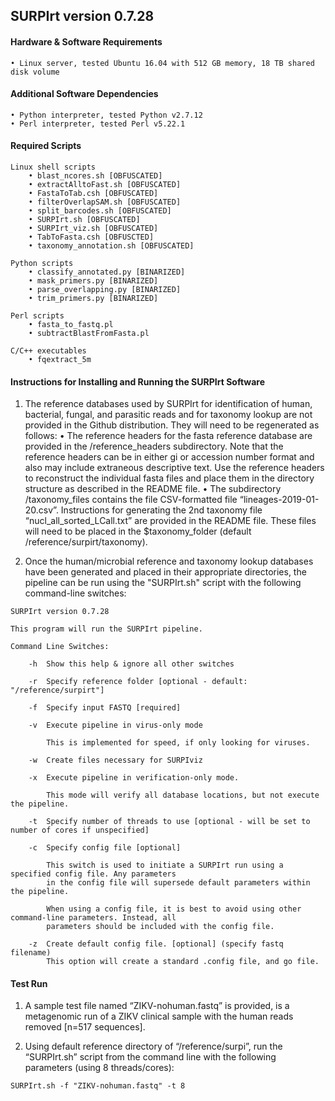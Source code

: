 ## SURPIrt version 0.7.28

#### Hardware & Software Requirements

	• Linux server, tested Ubuntu 16.04 with 512 GB memory, 18 TB shared disk volume

#### Additional Software Dependencies
	• Python interpreter, tested Python v2.7.12
	• Perl interpreter, tested Perl v5.22.1


#### Required Scripts
	Linux shell scripts
		• blast_ncores.sh [OBFUSCATED]
		• extractAlltoFast.sh [OBFUSCATED]
		• FastaToTab.csh [OBFUSCATED]
		• filterOverlapSAM.sh [OBFUSCATED] 
		• split_barcodes.sh [OBFUSCATED]
		• SURPIrt.sh [OBFUSCATED]
		• SURPIrt_viz.sh [OBFUSCATED]
		• TabToFasta.csh [OBFUSCTED]
		• taxonomy_annotation.sh [OBFUSCATED]

	Python scripts
		• classify_annotated.py [BINARIZED]
		• mask_primers.py [BINARIZED]
		• parse_overlapping.py [BINARIZED]
		• trim_primers.py [BINARIZED]

	Perl scripts
		• fasta_to_fastq.pl
		• subtractBlastFromFasta.pl

	C/C++ executables
		• fqextract_5m

#### Instructions for Installing and Running the SURPIrt Software

1. The reference databases used by SURPIrt for identification of human, bacterial, fungal, and parasitic reads and for taxonomy lookup are not provided in the Github distribution.  They will need to be regenerated as follows:
• The reference headers for the fasta reference database are provided in the /reference_headers subdirectory. Note that the reference headers can be in either gi or accession number format and also may include extraneous descriptive text. Use the reference headers to reconstruct the individual fasta files and place them in the directory structure as described in the README file.
• The subdirectory /taxonomy_files contains the file CSV-formatted file “lineages-2019-01-20.csv”.  Instructions for generating the 2nd taxonomy file “nucl_all_sorted_LCall.txt” are provided in the README file. These files will need to be placed in the $taxonomy_folder (default /reference/surpirt/taxonomy).

2. Once the human/microbial reference and taxonomy lookup databases have been generated and placed in their appropriate directories, the pipeline can be run using the "SURPIrt.sh" script with the following command-line switches:

```
SURPIrt version 0.7.28

This program will run the SURPIrt pipeline.

Command Line Switches:

	-h	Show this help & ignore all other switches

	-r	Specify reference folder [optional - default: "/reference/surpirt"]

	-f 	Specify input FASTQ [required]

	-v	Execute pipeline in virus-only mode

		This is implemented for speed, if only looking for viruses.

	-w	Create files necessary for SURPIviz

	-x	Execute pipeline in verification-only mode.

		This mode will verify all database locations, but not execute the pipeline.

	-t	Specify number of threads to use [optional - will be set to number of cores if unspecified]

	-c	Specify config file [optional]

		This switch is used to initiate a SURPIrt run using a specified config file. Any parameters 
		in the config file will supersede default parameters within the pipeline.
		
		When using a config file, it is best to avoid using other command-line parameters. Instead, all
		parameters should be included with the config file.

	-z	Create default config file. [optional] (specify fastq filename)
		This option will create a standard .config file, and go file.
```

#### Test Run
1. A sample test file named “ZIKV-nohuman.fastq” is provided, is a metagenomic run of a ZIKV clinical sample with the human reads removed [n=517 sequences].

2. Using default reference directory of “/reference/surpi”, run the “SURPIrt.sh” script from the command line with the following parameters (using 8 threads/cores):

  `SURPIrt.sh -f "ZIKV-nohuman.fastq" -t 8`
